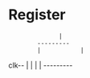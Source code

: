 # Register
			
			
			      |
		    ---------
		    |   		|
  clk-- |		    |
		    |		    |
		    ---------
